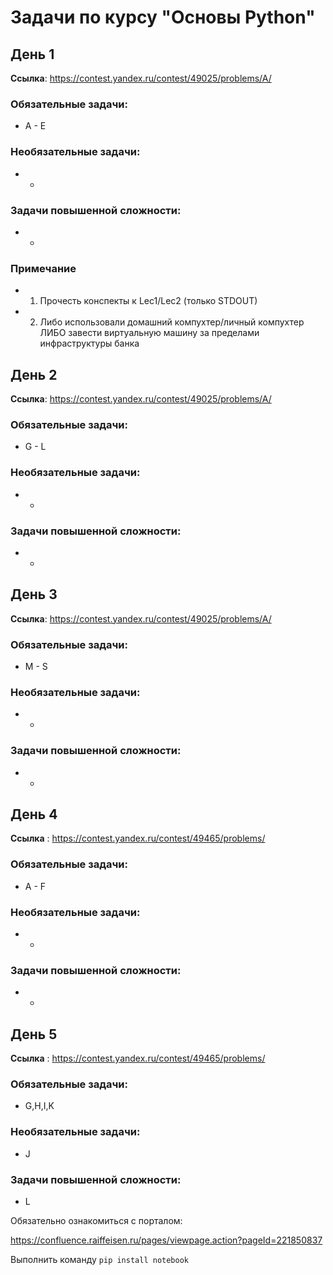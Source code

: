 # Задачи по курсу "Основы Python"

## День 1
**Ссылка**: https://contest.yandex.ru/contest/49025/problems/A/

### Обязательные задачи:
* A - E

### Необязательные задачи:
* -

### Задачи повышенной сложности:
* -

### Примечание
* 1) Прочесть конспекты к Lec1/Lec2 (только STDOUT)
* 2) Либо использовали домашний компухтер/личный компухтер
ЛИБО завести виртуальную машину за пределами инфраструктуры банка


## День 2
**Ссылка**: https://contest.yandex.ru/contest/49025/problems/A/

### Обязательные задачи:
* G - L

### Необязательные задачи:
* -

### Задачи повышенной сложности:
* -

## День 3
**Ссылка**: https://contest.yandex.ru/contest/49025/problems/A/

### Обязательные задачи:
* M - S

### Необязательные задачи:
* -

### Задачи повышенной сложности:
* -


## День 4
**Ссылка** : https://contest.yandex.ru/contest/49465/problems/

### Обязательные задачи:
* A - F

### Необязательные задачи:
* -

### Задачи повышенной сложности:
* -


## День 5
**Ссылка** : https://contest.yandex.ru/contest/49465/problems/

### Обязательные задачи:
* G,H,I,K

### Необязательные задачи:
* J

### Задачи повышенной сложности:
* L

Обязательно ознакомиться с порталом:

https://confluence.raiffeisen.ru/pages/viewpage.action?pageId=221850837

Выполнить команду `pip install notebook`